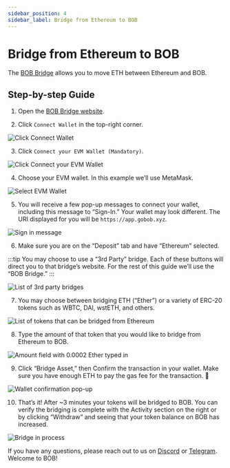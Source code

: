 ```yaml
---
sidebar_position: 4
sidebar_label: Bridge from Ethereum to BOB
---
```


# Bridge from Ethereum to BOB

The [BOB Bridge](https://app.gobob.xyz/bridge) allows you to move ETH between Ethereum and BOB.

## Step-by-step Guide

1. Open the [BOB Bridge website](https://app.gobob.xyz/bridge).

2. Click `Connect Wallet` in the top-right corner.

![Click Connect Wallet](./eth-bridge-01.png)

3. Click `Connect your EVM Wallet (Mandatory)`.

![Click Connect your EVM Wallet](./eth-bridge-02.png)

4. Choose your EVM wallet. In this example we’ll use MetaMask.

![Select EVM Wallet](./eth-bridge-03.png)

5. You will receive a few pop-up messages to connect your wallet, including this message to “Sign-In.” Your wallet may look different. The URI displayed for you will be `https://app.gobob.xyz`.

![Sign in message](./eth-bridge-04.png)

6. Make sure you are on the “Deposit” tab and have “Ethereum” selected.

:::tip
You may choose to use a “3rd Party” bridge. Each of these buttons will direct you to that bridge’s website. For the rest of this guide we’ll use the “BOB Bridge.”
:::

![List of 3rd party bridges](./eth-bridge-05.png)

7. You may choose between bridging ETH (“Ether”) or a variety of ERC-20 tokens such as WBTC, DAI, wstETH, and others.

![List of tokens that can be bridged from Ethereum](./eth-bridge-06.png)

8. Type the amount of that token that you would like to bridge from Ethereum to BOB.

![Amount field with 0.0002 Ether typed in](./eth-bridge-07.png)

9. Click “Bridge Asset,” then Confirm the transaction in your wallet. Make sure you have enough ETH to pay the gas fee for the transaction. 🥲

![Wallet confirmation pop-up](./eth-bridge-08.png)

10. That’s it! After ~3 minutes your tokens will be bridged to BOB. You can verify the bridging is complete with the Activity section on the right or by clicking “Withdraw” and seeing that your token balance on BOB has increased.

![Bridge in process](./eth-bridge-09.png)

If you have any questions, please reach out to us on [Discord](https://discord.gg/gobob) or [Telegram](https://t.me/+CyIcLW2nfaFlNDc1). Welcome to BOB!

